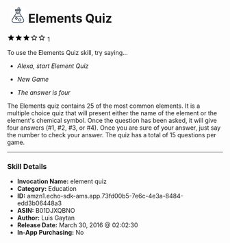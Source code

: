 # &nbsp;<img src="skill_icon" alt="Elements Quiz icon" width="36"> Elements Quiz
![3 stars](../../images/ic_star_black_18dp_1x.png)![3 stars](../../images/ic_star_black_18dp_1x.png)![3 stars](../../images/ic_star_black_18dp_1x.png)![3 stars](../../images/ic_star_border_black_18dp_1x.png)![3 stars](../../images/ic_star_border_black_18dp_1x.png) 1

To use the Elements Quiz skill, try saying...

* *Alexa, start Element Quiz*

* *New Game*

* *The answer is four*

The Elements quiz contains 25 of the most common elements. It is a multiple choice quiz that will present either the name of the element or the element's chemical symbol. Once the question has been asked, it will give four answers (#1, #2, #3, or #4). Once you are sure of your answer, just say the number to check your answer. The quiz has a total of 15 questions per game.

***

### Skill Details

* **Invocation Name:** element quiz
* **Category:** Education
* **ID:** amzn1.echo-sdk-ams.app.73fd00b5-7e6c-4e3a-8484-edd3b06448a3
* **ASIN:** B01DJXQBNO
* **Author:** Luis Gaytan
* **Release Date:** March 30, 2016 @ 02:02:30
* **In-App Purchasing:** No
